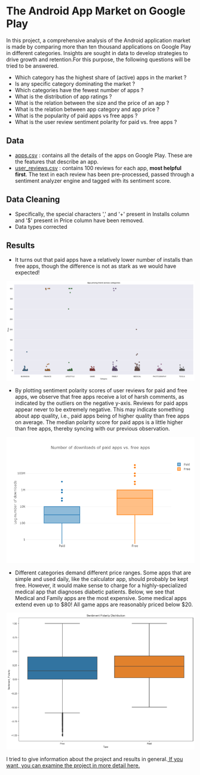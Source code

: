 # The Android App Market on Google Play

In this project, a comprehensive analysis of the Android application market is made by comparing more than ten thousand applications on Google Play in different categories. Insights are sought in data to develop strategies to drive growth and retention.For this purpose, the following questions will be tried to be answered.

* Which category has the highest share of (active) apps in the market ?
* Is any specific category dominating the market ?
* Which categories have the fewest number of apps ?
* What is the distribution of app ratings ?
* What is the relation between the size and the price of an app ?
* What is the relation between app category and app price ?
* What is the popularity of paid apps vs free apps ?
* What is the user review sentiment polarity for paid vs. free apps ?

## Data

* <a href="datasets/apps.csv">apps.csv</a> : contains all the details of the apps on Google Play. These are the features that describe an app.
* <a href="datasets/user_reviews.csv">user_reviews.csv</a> : contains 100 reviews for each app, **most helpful first**. The text in each review has been pre-processed, passed through a sentiment analyzer engine and tagged with its sentiment score.

## Data Cleaning

* Specifically, the special characters ',' and '+' present in Installs column and '$' present in Price column have been removed.
* Data types corrected

## Results

* It turns out that paid apps have a relatively lower number of installs than free apps, though the difference is not as stark as we would have expected!

![](images/price.png)

* By plotting sentiment polarity scores of user reviews for paid and free apps, we observe that free apps receive a lot of harsh comments, as indicated by the outliers on the negative y-axis. Reviews for paid apps appear never to be extremely negative. This may indicate something about app quality, i.e., paid apps being of higher quality than free apps on average. The median polarity score for paid apps is a little higher than free apps, thereby syncing with our previous observation.

![](images/downloads.png)

* Different categories demand different price ranges. Some apps that are simple and used daily, like the calculator app, should probably be kept free. However, it would make sense to charge for a highly-specialized medical app that diagnoses diabetic patients. Below, we see that Medical and Family apps are the most expensive. Some medical apps extend even up to $80! All game apps are reasonably priced below $20.

![](images/sentiment.png)

I tried to give information about the project and results in general.<a href="https://nbviewer.jupyter.org/github/berk77/DataCamp_Projects/blob/main/The%20Android%20App%20Market%20on%20Google%20Play/notebook.ipynb"> If you want, you can examine the project in more detail here.</a>
